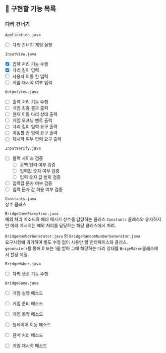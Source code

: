 ## 🧭 구현할 기능 목록

### 다리 건너기
`Application.java`   
- [ ] 다리 건너기 게임 실행  

`InputView.java`    
- [x] 입력 처리 기능 수행  
- [x] 다리 길이 입력  
- [ ] 사용자 이동 칸 입력  
- [ ] 게임 재시작 여부 입력  

`OutputView.java`   
- [ ] 출력 처리 기능 수행  
- [ ] 게임 최종 결과 출력  
- [ ] 현재 이동 다리 상태 출력  
- [ ] 게임 오프닝 멘트 출력  
- [ ] 다리 길이 입력 요구 출력  
- [ ] 이동할 칸 입력 요구 출력  
- [ ] 재시작 여부 입력 요구 출력  

`InputVerify.java`    
- [ ] 블럭 사이즈 검증  
  - [ ] 공백 입력 여부 검증  
  - [ ] 입력값 숫자 여부 검증  
  - [ ] 입력 숫자 값 범위 검증  
- [ ] 입력값 문자 여부 검증  
- [ ] 입력 문자 값 허용 여부 검증  

`Constants.java`    
상수 클래스  

`BridgeGameException.java`    
예외 처리 메소드와 에러 메시지 상수를 담당하는 클래스 
`Constants` 클래스와 유사하지만 에러 메시지는 예외 처리를 담당하는 해당 클래스에서 처리.  

`BridgeNumberGenerator.java` 와 `BridgeRandomNumberGenerator.java`  
요구사항에 의거하여 별도 수정 없이 사용만 할 인터페이스와 클래스.  
`generate()`를 통해 0 또는 1을 받아 그에 해당하는 다리 상태를 `BrigeMaker`클래스에서 할당 예정.  

`BridgeMaker.java`  
- [ ] 다리 생성 기능 수행  

`BridgeGame.java`  
- [ ] 게임 실행 메소드  
- [ ] 게임 준비 메소드  
- [ ] 게임 동작 메소드  
- [ ] 플레이어 이동 메소드  
- [ ] 단계 처리 메소드  
- [ ] 게임 재시작 메소드  


